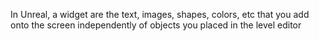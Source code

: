 In Unreal, a widget are the text, images, shapes, colors, etc that you add onto the screen independently of objects you placed in the level editor